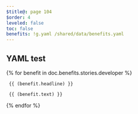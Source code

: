 ```yaml
---
$title@: page 104
$order: 4
leveled: false
toc: false
benefits: !g.yaml /shared/data/benefits.yaml
---
```


## YAML test

  {% for benefit in doc.benefits.stories.developer %}

     {{ (benefit.headline) }}

     {{ (benefit.text) }} 

  {% endfor %}

